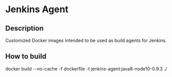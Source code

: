 # Jenkins Agent
## Description
Customized Docker images intended to be used as build agents for Jenkins.

## How to build
docker build --no-cache -f dockerfile -t jenkins-agent:java8-node10-0.9.3 ./